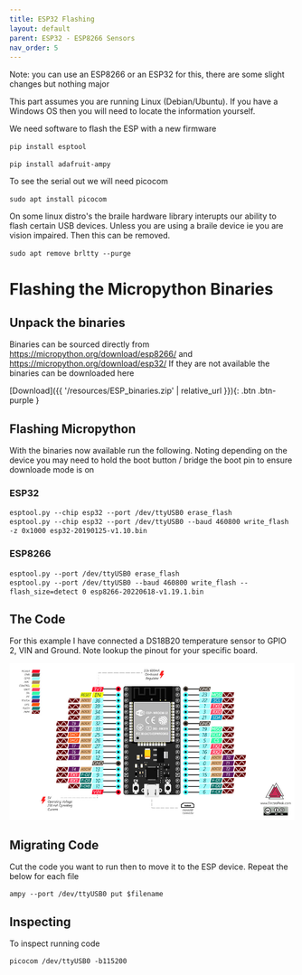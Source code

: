 ```yaml
---
title: ESP32 Flashing
layout: default
parent: ESP32 - ESP8266 Sensors
nav_order: 5
---
```


Note: you can use an ESP8266 or an ESP32 for this, there are some slight changes but nothing major

This part assumes you are running Linux (Debian/Ubuntu). If you have a Windows OS then you will need to locate the information yourself.

We need software to flash the ESP with a new firmware

`pip install esptool`

`pip install adafruit-ampy`

To see the serial out we will need picocom

`sudo apt install picocom`

On some linux distro's the braile hardware library interupts our ability to flash certain USB devices. Unless you are using a braile device ie you are vision impaired. Then this can be removed.

`sudo apt remove brltty --purge`


# Flashing the Micropython Binaries


## Unpack the binaries


Binaries can be sourced directly from https://micropython.org/download/esp8266/ and https://micropython.org/download/esp32/
If they are not available the binaries can be downloaded here

[Download]({{ '/resources/ESP_binaries.zip' | relative_url }}){: .btn .btn-purple }

## Flashing Micropython

With the binaries now available run the following. Noting depending on the device you may need to hold the boot button / bridge the boot pin to ensure downloade mode is on

### ESP32
```
esptool.py --chip esp32 --port /dev/ttyUSB0 erase_flash
esptool.py --chip esp32 --port /dev/ttyUSB0 --baud 460800 write_flash -z 0x1000 esp32-20190125-v1.10.bin
```

### ESP8266
```
esptool.py --port /dev/ttyUSB0 erase_flash
esptool.py --port /dev/ttyUSB0 --baud 460800 write_flash --flash_size=detect 0 esp8266-20220618-v1.19.1.bin
```


## The Code

For this example I have connected a DS18B20 temperature sensor to GPIO 2, VIN and Ground.
Note lookup the pinout for your specific board.

![](resources/ESP32-36-Pin-Pinout.jpg)




## Migrating Code

Cut the code you want to run then to move it to the ESP device.
Repeat the below for each file

```
ampy --port /dev/ttyUSB0 put $filename
```


## Inspecting 

To inspect running code
```
picocom /dev/ttyUSB0 -b115200
```